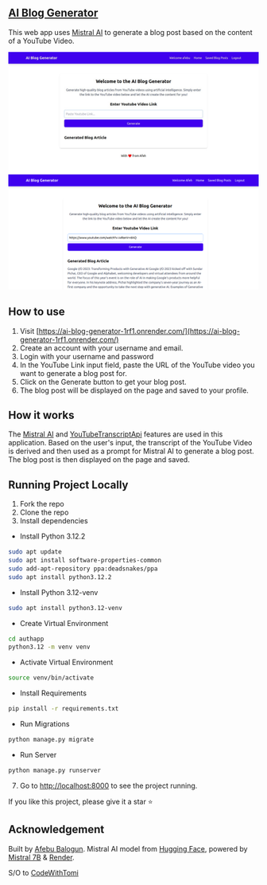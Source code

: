 ## [AI Blog Generator](https://ai-blog-generator-1rf1.onrender.com/)

This web app uses [Mistral AI](https://api-inference.huggingface.co/models/mistralai/Mistral-7B-Instruct-v0.2) to generate a blog post based on the content of a YouTube Video.

[![AI Blog Generator](./public/Ai_blog_app.jpg)](https://ai-blog-generator-1rf1.onrender.com/)
[![AI Blog Generator](./public/Ai_blog_app2.png)](https://ai-blog-generator-1rf1.onrender.com/)


## How to use

1. Visit [https://ai-blog-generator-1rf1.onrender.com/](https://ai-blog-generator-1rf1.onrender.com/)
2. Create an account with your username and email.
3. Login with your username and password
4. In the YouTube Link input field, paste the URL of the YouTube video you want to generate a blog post for.
5. Click on the Generate button to get your blog post.
6. The blog post will be displayed on the page and saved to your profile.


## How it works

The [Mistral AI](https://api-inference.huggingface.co/models/mistralai/Mistral-7B-Instruct-v0.2) and [YouTubeTranscriptApi](https://pypi.org/project/youtube-transcript-api/) features are used in this application. Based on the user's input, the transcript of the YouTube Video is derived and then used as a prompt for Mistral AI to generate a blog post. The blog post is then displayed on the page and saved.

## Running Project Locally

1. Fork the repo
2. Clone the repo
3. Install dependencies

- Install Python 3.12.2
```bash
sudo apt update
sudo apt install software-properties-common
sudo add-apt-repository ppa:deadsnakes/ppa
sudo apt install python3.12.2
```
- Install Python 3.12-venv
```bash
sudo apt install python3.12-venv
```
- Create Virtual Environment
```bash
cd authapp
python3.12 -m venv venv
```
- Activate Virtual Environment
```bash
source venv/bin/activate
```
- Install Requirements
```bash
pip install -r requirements.txt
```
- Run Migrations
```bash
python manage.py migrate
```
- Run Server
```bash
python manage.py runserver
```
7. Go to [http://localhost:8000](http://localhost:8000) to see the project running.


If you like this project, please give it a star ⭐️

## Acknowledgement

Built by [Afebu Balogun](https://twitter.com/AfebuBalogun).
Mistral AI model from [Hugging Face](https://https://huggingface.co/), powered by [Mistral 7B](https://mistral.ai/news/announcing-mistral-7b/) & [Render](https://render.com/).

S/O to [CodeWithTomi](https://www.codewithtomi.com/)
